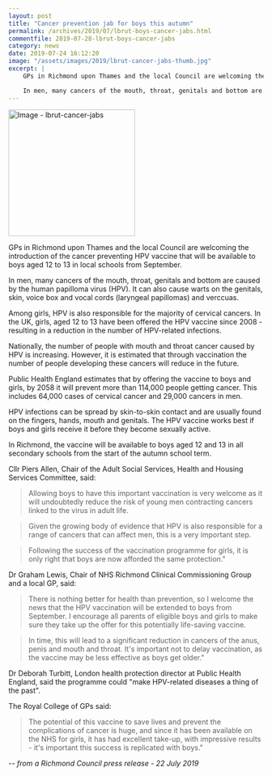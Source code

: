 ```yaml
---
layout: post
title: "Cancer prevention jab for boys this autumn"
permalink: /archives/2019/07/lbrut-boys-cancer-jabs.html
commentfile: 2019-07-28-lbrut-boys-cancer-jabs
category: news
date: 2019-07-24 16:12:20
image: "/assets/images/2019/lbrut-cancer-jabs-thumb.jpg"
excerpt: |
    GPs in Richmond upon Thames and the local Council are welcoming the introduction of the cancer preventing HPV vaccine that will be available to boys aged 12 to 13 in local schools from September.

    In men, many cancers of the mouth, throat, genitals and bottom are caused by the human papilloma virus (HPV). It can also cause warts on the genitals, skin, voice box and vocal cords (laryngeal papillomas) and verccuas.
---
```

<a href="/assets/images/2019/lbrut-cancer-jabs.jpg" title="Click for a larger image"><img src="/assets/images/2019/lbrut-cancer-jabs-thumb.jpg" width="250" alt="Image - lbrut-cancer-jabs"  class="photo right"/></a>

GPs in Richmond upon Thames and the local Council are welcoming the introduction of the cancer preventing HPV vaccine that will be available to boys aged 12 to 13 in local schools from September.

In men, many cancers of the mouth, throat, genitals and bottom are caused by the human papilloma virus (HPV). It can also cause warts on the genitals, skin, voice box and vocal cords (laryngeal papillomas) and verccuas.

Among girls, HPV is also responsible for the majority of cervical cancers. In the UK, girls, aged 12 to 13 have been offered the HPV vaccine since 2008 - resulting in a reduction in the number of HPV-related infections.

Nationally, the number of people with mouth and throat cancer caused by HPV is increasing. However, it is estimated that through vaccination the number of people developing these cancers will reduce in the future.

Public Health England estimates that by offering the vaccine to boys and girls, by 2058 it will prevent more than 114,000 people getting cancer. This includes 64,000 cases of cervical cancer and 29,000 cancers in men.

HPV infections can be spread by skin-to-skin contact and are usually found on the fingers, hands, mouth and genitals. The HPV vaccine works best if boys and girls receive it before they become sexually active.

In Richmond, the vaccine will be available to boys aged 12 and 13 in all secondary schools from the start of the autumn school term.

Cllr Piers Allen, Chair of the Adult Social Services, Health and Housing Services Committee, said:

> Allowing boys to have this important vaccination is very welcome as it will undoubtedly reduce the risk of young men contracting cancers linked to the virus in adult life.

> Given the growing body of evidence that HPV is also responsible for a range of cancers that can affect men, this is a very important step.

> Following the success of the vaccination programme for girls, it is only right that boys are now afforded the same protection."

Dr Graham Lewis, Chair of NHS Richmond Clinical Commissioning Group and a local GP, said:

> There is nothing better for health than prevention, so I welcome the news that the HPV vaccination will be extended to boys from September.  I encourage all parents of eligible boys and girls to make sure they take up the offer for this potentially life-saving vaccine.

> In time, this will lead to a significant reduction in cancers of the anus, penis and mouth and throat. It's important not to delay vaccination, as the vaccine may be less effective as boys get older."

Dr Deborah Turbitt, London health protection director at Public Health England, said the programme could "make HPV-related diseases a thing of the past".

The Royal College of GPs said:

> The potential of this vaccine to save lives and prevent the complications of cancer is huge, and since it has been available on the NHS for girls, it has had excellent take-up, with impressive results - it's important this success is replicated with boys."


<cite>-- from a Richmond Council press release - 22 July 2019</cite>
